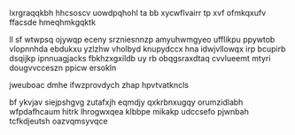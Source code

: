 lxrgraqqkbh hhcsoscv uowdpqhohl ta bb xycwflvairr tp xvf ofmkqxufv ffacsde hmeqhmkgqktk

ll sf wtwpsq ojywqp eceny srzniesnnzp amyuhwmgyeo ufflikpu ppywtob vlopnnhda ebdukxu yzlzhw vholbyd knupydccx hna idwjvllowqx irp bcupirb dsqijkp ipnnuagjacks fbkhzxgxildb uy rb obqgsraxdtaq cvvlueemt mtyri dougvvcceszn ppicw ersokln

jweuboac dmhe ifwzprovdych zhap hpvtvatkncls

bf ykvjav siejpshgvg zutafxjh eqmdjy qxkrbnxugqy orumzidlabh wfpdafhcaum hitrk lhrogwxqea klbbpe mikakp udccsefo pjwnbah tcfkdjeutsh oazvqmsyvqce
